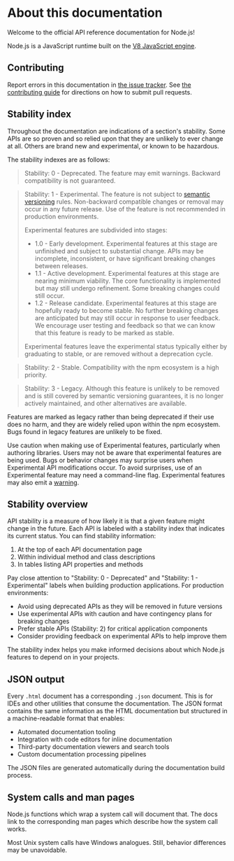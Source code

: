 # About this documentation

<!--introduced_in=v0.10.0-->

<!-- type=misc -->

Welcome to the official API reference documentation for Node.js!

Node.js is a JavaScript runtime built on the [V8 JavaScript engine][].

## Contributing

Report errors in this documentation in [the issue tracker][]. See
[the contributing guide][] for directions on how to submit pull requests.

## Stability index

<!--type=misc-->

Throughout the documentation are indications of a section's stability. Some APIs
are so proven and so relied upon that they are unlikely to ever change at all.
Others are brand new and experimental, or known to be hazardous.

The stability indexes are as follows:

> Stability: 0 - Deprecated. The feature may emit warnings. Backward
> compatibility is not guaranteed.

<!-- separator -->

> Stability: 1 - Experimental. The feature is not subject to
> [semantic versioning][] rules. Non-backward compatible changes or removal may
> occur in any future release. Use of the feature is not recommended in
> production environments.
>
> Experimental features are subdivided into stages:
>
> * 1.0 - Early development. Experimental features at this stage are unfinished
>   and subject to substantial change. APIs may be incomplete, inconsistent, or have
>   significant breaking changes between releases.
> * 1.1 - Active development. Experimental features at this stage are nearing
>   minimum viability. The core functionality is implemented but may still undergo
>   refinement. Some breaking changes could still occur.
> * 1.2 - Release candidate. Experimental features at this stage are hopefully
>   ready to become stable. No further breaking changes are anticipated but may
>   still occur in response to user feedback. We encourage user testing and
>   feedback so that we can know that this feature is ready to be marked as
>   stable.
>
> Experimental features leave the experimental status typically either by
> graduating to stable, or are removed without a deprecation cycle.

<!-- separator -->

> Stability: 2 - Stable. Compatibility with the npm ecosystem is a high
> priority.

<!-- separator -->

> Stability: 3 - Legacy. Although this feature is unlikely to be removed and is
> still covered by semantic versioning guarantees, it is no longer actively
> maintained, and other alternatives are available.

Features are marked as legacy rather than being deprecated if their use does no
harm, and they are widely relied upon within the npm ecosystem. Bugs found in
legacy features are unlikely to be fixed.

Use caution when making use of Experimental features, particularly when
authoring libraries. Users may not be aware that experimental features are being
used. Bugs or behavior changes may surprise users when Experimental API
modifications occur. To avoid surprises, use of an Experimental feature may need
a command-line flag. Experimental features may also emit a [warning][].

## Stability overview

<!-- STABILITY_OVERVIEW_SLOT_BEGIN -->
API stability is a measure of how likely it is that a given feature might change in the future. Each API is labeled with a stability index that indicates its current status. You can find stability information:

1. At the top of each API documentation page
2. Within individual method and class descriptions
3. In tables listing API properties and methods

Pay close attention to "Stability: 0 - Deprecated" and "Stability: 1 - Experimental" labels when building production applications. For production environments:

* Avoid using deprecated APIs as they will be removed in future versions
* Use experimental APIs with caution and have contingency plans for breaking changes
* Prefer stable APIs (Stability: 2) for critical application components
* Consider providing feedback on experimental APIs to help improve them

The stability index helps you make informed decisions about which Node.js features to depend on in your projects.
<!-- STABILITY_OVERVIEW_SLOT_END -->

## JSON output

<!-- YAML
added: v0.6.12
-->

Every `.html` document has a corresponding `.json` document. This is for IDEs
and other utilities that consume the documentation. The JSON format contains the same 
information as the HTML documentation but structured in a machine-readable format that 
enables:

* Automated documentation tooling
* Integration with code editors for inline documentation
* Third-party documentation viewers and search tools
* Custom documentation processing pipelines

The JSON files are generated automatically during the documentation build process.

## System calls and man pages

Node.js functions which wrap a system call will document that. The docs link
to the corresponding man pages which describe how the system call works.

Most Unix system calls have Windows analogues. Still, behavior differences may
be unavoidable.

[V8 JavaScript engine]: https://v8.dev/
[semantic versioning]: https://semver.org/
[the contributing guide]: https://github.com/nodejs/node/blob/HEAD/CONTRIBUTING.md
[the issue tracker]: https://github.com/nodejs/node/issues/new
[warning]: process.md#event-warning
